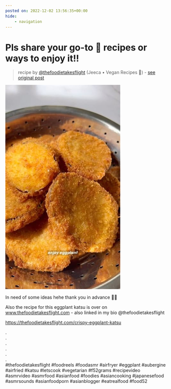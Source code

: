 ```yaml
---
posted on: 2022-12-02 13:56:35+00:00
hide:
    - navigation
---
```


# Pls share your go-to 🍆 recipes or ways to enjoy it!! 

> recipe by [@thefoodietakesflight](https://www.instagram.com/thefoodietakesflight/) 
(Jeeca • Vegan Recipes 🥢) - [see original post](https://instagram.com/p/ClqwEnnpf-S)

![](../img/thefoodietakesflight_02-12-2022_1312.png)

  
In need of  some ideas hehe thank you in advance 🫶🏼  
  
Also the recipe for this eggplant katsu is over on www.thefoodietakesflight.com - also linked in my bio @thefoodietakesflight   
  
https://thefoodietakesflight.com/crispy-eggplant-katsu  
  
.  
.  
.  
.  
.  
.  
\#thefoodietakesflight \#foodreels \#foodasmr \#airfryer \#eggplant \#aubergine \#airfried \#katsu \#letscook \#vegetarian \#f52grams \#recipevideo \#asmrvideo \#asmrfood \#asianfood \#foodies \#asiancooking \#japanesefood \#asmrsounds \#asianfoodporn \#asianblogger \#eatrealfood \#food52   